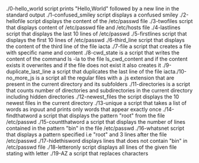 ./0-hello_world script prints "Hello,World" followed by a new line in the standard output
./1-confused_smiley script displays a confused smiley
./2-hellofile script displays the content of the /etc/passwd file
./3-twofiles script that displays content of /etc/passwd file and /etc/hosts file
./4-lastlines script that displays the last 10 lines of /etc/passwd
./5-firstlines script that displays the first 10 lines of /etc/passwd
./6-third_line script that displays the content of the third line of the file iacta
./7-file a script that creates a file with specific name and content
./8-cwd_state is a script that writes the content of the command ls -la to the file ls_cwd_content and if the content exists it overwrites and if the file does not exist it also creates it
./9-duplicate_last_line a script that duplicates the last line of the file iacta./10-no_more_js is  a script all the regular files with a .js extension that are present in the current directory and its subfolders
./11-directories is a script that counts number of directories and subdirectories in the current directory including hidden directories
./12-newest_files the script displays the 10 newest files in the current directory
./13-unique a script that takes a list of words as inpuut and prints only words that appear exactly once
./14-findthatword a script that displays the pattern "root" from the file /etc/passwd
./15-countthatword a script that displays the number of lines contained in the pattern "bin" in the file /etc/passwd
./16-whatsnet script that displays a pattern specified i.e "root" and 3 lines after the file /etc/passwd
./17-hidethisword displays lines that does not contain "bin" in /etc/passwd file
./18-letteronly script displays all lines of the given file stating with letter
./19-AZ a script that replaces characters
